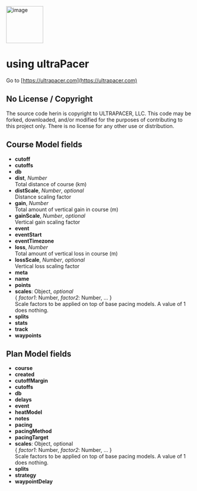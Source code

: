 <img src="https://public.ultrapacer.com/logo.svg" alt="image" width="100" height="auto">

# using ultraPacer

Go to [https://ultrapacer.com](https://ultrapacer.com)

## No License / Copyright

The source code herin is copyright to ULTRAPACER, LLC.
This code may be forked, downloaded, and/or modified for the purposes of
contributing to this project only. There is no license for any other use or
distribution.

## Course Model fields

- **cutoff**
- **cutoffs**
- **db**
- **dist**, _Number_\
  Total distance of course (km)
- **distScale**, _Number_, _optional_\
  Distance scaling factor
- **gain**, _Number_\
  Total amount of vertical gain in course (m)
- **gainScale**, _Number_, _optional_\
  Vertical gain scaling factor
- **event**
- **eventStart**
- **eventTimezone**
- **loss**, _Number_\
  Total amount of vertical loss in course (m)
- **lossScale**, _Number_, _optional_\
  Vertical loss scaling factor
- **meta**
- **name**
- **points**
- **scales**: Object, _optional_ \
  { _factor1_: Number, _factor2_: Number, ... } \
  Scale factors to be applied on top of base pacing models. A value of 1 does nothing.
- **splits**
- **stats**
- **track**
- **waypoints**

## Plan Model fields

- **course**
- **created**
- **cutoffMargin**
- **cutoffs**
- **db**
- **delays**
- **event**
- **heatModel**
- **notes**
- **pacing**
- **pacingMethod**
- **pacingTarget**
- **scales**: Object, optional \
  { _factor1_: Number, _factor2_: Number, ... } \
  Scale factors to be applied on top of base pacing models. A value of 1 does nothing.
- **splits**
- **strategy**
- **waypointDelay**
